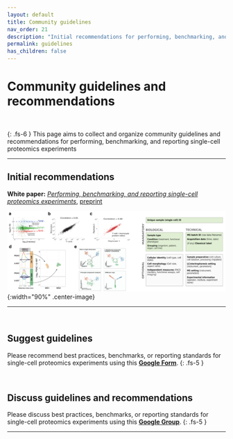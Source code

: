 ```yaml
---
layout: default
title: Community guidelines
nav_order: 21
description: "Initial recommendations for performing, benchmarking, and reporting single-cell proteomics experiments"
permalink: guidelines
has_children: false
---
```



# Community guidelines and recommendations

&nbsp;

{: .fs-6 }
This page aims to collect and organize community guidelines and recommendations for performing, benchmarking, and reporting single-cell proteomics experiments

-------


## Initial recommendations
**White paper:** [*Performing, benchmarking, and reporting single-cell proteomics experiments*](https://arxiv.org/abs/2207.10815), [preprint](https://doi.org/10.48550/arXiv.2207.10815)


![Data evaluation and interpretation](photos/Data-evaluation-and-interpretation.png){:width="90%" .center-image}

---------

&nbsp;

## Suggest guidelines
Please recommend best practices, benchmarks, or reporting standards for single-cell proteomics experiments using this **[Google Form](https://forms.gle/STQAgqmkZUX82U3A6)**.
{: .fs-5 }


&nbsp;


## Discuss guidelines and recommendations
Please discuss best practices, benchmarks, or reporting standards for single-cell proteomics experiments using this **[Google Group](https://groups.google.com/g/single_cell_proteomics)**.
{: .fs-5 }

---------

&nbsp;










&nbsp;
